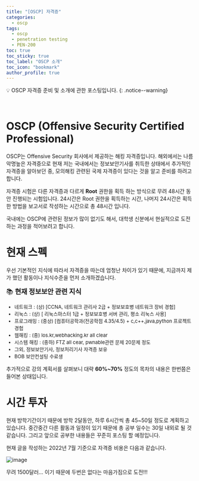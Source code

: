 ```yaml
---
title: "[OSCP] 자격증"
categories:
  - oscp
tags:
  - oscp
  - penetration testing
  - PEN-200
toc: true
toc_sticky: true
toc_label: "OSCP 소개"
toc_icon: "bookmark"
author_profile: true
---
```


💡 OSCP 자격증 준비 및 소개에 관한 포스팅입니다.
{: .notice--warning}

<br>

# OSCP (Offensive Security Certified Professional)
OSCP는 Offensive Security 회사에서 제공하는 해킹 자격증입니다. 해외에서는 나름 악명높은 자격증으로 현재 저는 국내에서는 정보보안기사를 취득한 상태에서 추가적인 자격증을 알아보던 중, 모의해킹 관련된 국제 자격증이 있다는 것을 알고 준비를 하려고 합니다.

자격증 시험은 다른 자격증과 다르게 **Root** 권한을 획득 하는 방식으로 무려 48시간 동안 진행되는 시험입니다. 24시간은 Root 권한을 획득하는 시간, 나머지 24시간은 획득한 방법을 보고서로 작성하는 시간으로 총 48시간 입니다.

국내에는 OSCP에 관련된 정보가 많이 없기도 해서, 대학생 신분에서 현실적으로 도전하는 과정을 적어보려고 합니다.

# 현재 스펙
우선 기본적인 지식에 따라서 자격증을 따는데 엄청난 차이가 있기 때문에, 지금까지 제가 했던 활동이나 지식수준을 먼저 소개하겠습니다.

<div class="notice--success">
  <font size="4.8em"> 📚<b> 현재 정보보안 관련 지식 </b></font>
  <font size="2.5em">
  <ul>
    <li> 네트워크 : (상) [CCNA, 네트워크 관리사 2급 + 정보보호병 네트워크 장비 경험]   </li> 
    <li> 리눅스 : (상) [ 리눅스마스터 1급 + 정보보호병 서버 관리, 평소 리눅스 사용] </li>
    <li> 프로그래밍 : (중상) [컴퓨터공학과(전공학점 4.35/4.5) + c,c++,java,python 프로젝트 경험 </li>
    <li> 웹해킹 : (중) los.kr,webhacking.kr all clear </li>
    <li> 시스템 해킹 : (중하) FTZ all cear, pwnable관련 문제 20문제 정도  </li>
    <li> 그외, 정보보안기사, 정보처리기사 자격증 보유  </li>
    <li> BOB 보안컨설팅 수료생  </li>
  </ul>
  </font>
</div>

추가적으로 강의 계획서를 살펴보니 대략 **60%~70%** 정도의 목차의 내용은 한번쯤은 들어본 상태입니다.

# 시간 투자
현재 방학기간이기 때문에 방학 2달동안, 하루 6시간씩 총 45~50일 정도로 계획하고 있습니다. 중간중간 다른 활동과 일정이 있기 때문에 총 공부 일수는 30일 내외로 될 것 같습니다. 그리고 앞으로 공부한 내용들은 꾸준히 포스팅 할 예정입니다.

현재 글을 작성하는 2022년 7월 기준으로 자격증 비용은 다음과 같습니다.

![image](https://user-images.githubusercontent.com/33647663/177160364-b32319f9-5e54-42a4-8241-0f41a07c2ced.png)

무려 1500달러... 이기 때문에 두번은 없다는 마음가짐으로 도전!!!






